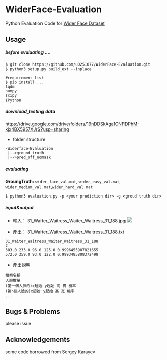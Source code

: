# WiderFace-Evaluation
Python Evaluation Code for [Wider Face Dataset](http://mmlab.ie.cuhk.edu.hk/projects/WIDERFace/)


## Usage


##### before evaluating ....

````
$ git clone https://github.com/u0251077/WiderFace-Evaluation.git
$ python3 setup.py build_ext --inplace

#requirement list
$ pip install ...
tqdm 
numpy
scipy
IPython
````
##### download_testing data 

https://drive.google.com/drive/folders/19nDDSkAga1CNFDPhM-kjx4BX5957XJrS?usp=sharing
- folder structure
```
-Widerface-Evaluation
 |-->ground_truth
 |-->pred_off_nomask
```

##### evaluating

**GroungTruth:** `wider_face_val.mat`, `wider_easy_val.mat`, `wider_medium_val.mat`,`wider_hard_val.mat`

````
$ python3 evaluation.py -p <your prediction dir> -g <groud truth dir>
````
##### input&output
- 輸入：
31_Waiter_Waitress_Waiter_Waitress_31_188.jpg
![](https://i.imgur.com/3kvObTC.jpg)

- 產出：
31_Waiter_Waitress_Waiter_Waitress_31_188.txt

```
31_Waiter_Waitress_Waiter_Waitress_31_188
2
303.0 233.0 96.0 125.0 0.9996455907821655
572.0 359.0 93.0 122.0 0.9993485808372498
```

- 產出說明
```
檔案名稱
人臉數量
(第一個人臉的)x起始 y起始 高 寬 機率
(第n個人臉的)x起始 y起始 高 寬 機率
...

```

## Bugs & Problems
please issue

## Acknowledgements

some code borrowed from Sergey Karayev
